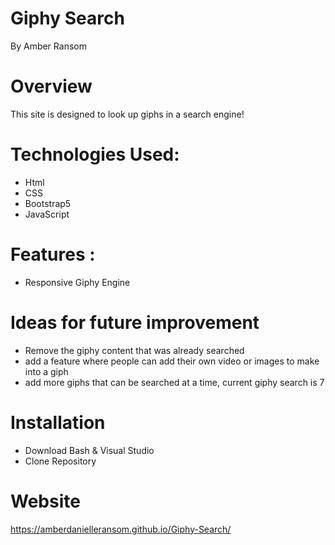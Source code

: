 # Giphy Search
By Amber Ransom
# Overview
This site is designed to look up giphs in a search engine! 
# Technologies Used:
* Html
* CSS
* Bootstrap5
* JavaScript

# Features :
* Responsive Giphy Engine

# Ideas for future improvement
* Remove the giphy content that was already searched
* add a feature where people can add their own video or images to make into a giph 
* add more giphs that can be searched at a time, current giphy search is 7 

# Installation 
* Download Bash & Visual Studio 
* Clone Repository 

# Website 
https://amberdanielleransom.github.io/Giphy-Search/
